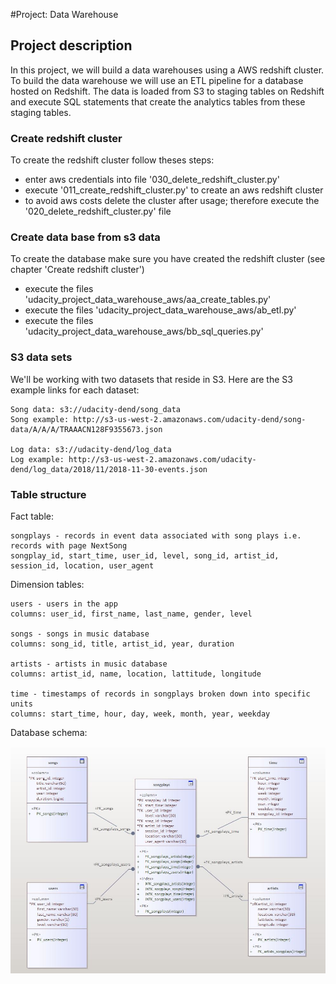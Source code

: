 #Project: Data Warehouse

## Project description
In this project, we will build a data warehouses using a AWS redshift cluster.
To build the data warehouse we will use an ETL pipeline for a database hosted on Redshift. The data is loaded from S3 to staging tables on Redshift and execute SQL statements that create the analytics tables from these staging tables.

### Create redshift cluster
To create the redshift cluster follow theses steps:
* enter aws credentials into file '030_delete_redshift_cluster.py'
* execute '011_create_redshift_cluster.py' to create an aws redshift cluster
* to avoid aws costs delete the cluster after usage; therefore execute the '020_delete_redshift_cluster.py' file

### Create data base from s3 data
To create the database make sure you have created the redshift cluster (see chapter 'Create redshift cluster')
* execute the files 'udacity_project_data_warehouse_aws/aa_create_tables.py'
* execute the files 'udacity_project_data_warehouse_aws/ab_etl.py'
* execute the files 'udacity_project_data_warehouse_aws/bb_sql_queries.py'

### S3 data sets
We'll be working with two datasets that reside in S3. Here are the S3 example links for each dataset:

    Song data: s3://udacity-dend/song_data
    Song example: http://s3-us-west-2.amazonaws.com/udacity-dend/song-data/A/A/A/TRAAACN128F9355673.json
    
    Log data: s3://udacity-dend/log_data
    Log example: http://s3-us-west-2.amazonaws.com/udacity-dend/log_data/2018/11/2018-11-30-events.json
    
### Table structure
Fact table:

    songplays - records in event data associated with song plays i.e. records with page NextSong
    songplay_id, start_time, user_id, level, song_id, artist_id, session_id, location, user_agent

Dimension tables:

    users - users in the app
    columns: user_id, first_name, last_name, gender, level
    
    songs - songs in music database
    columns: song_id, title, artist_id, year, duration
    
    artists - artists in music database
    columns: artist_id, name, location, lattitude, longitude
    
    time - timestamps of records in songplays broken down into specific units
    columns: start_time, hour, day, week, month, year, weekday

Database schema:

![alt text](udacity_project_data_warehouse_aws/tables.JPG "Logo Title Text 1")
